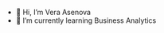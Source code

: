 - 👋 Hi, I’m Vera Asenova
- 🌱 I’m currently learning Business Analytics


<!---
assenovav/assenovav is a ✨ special ✨ repository because its `README.md` (this file) appears on your GitHub profile.
You can click the Preview link to take a look at your changes.
--->
